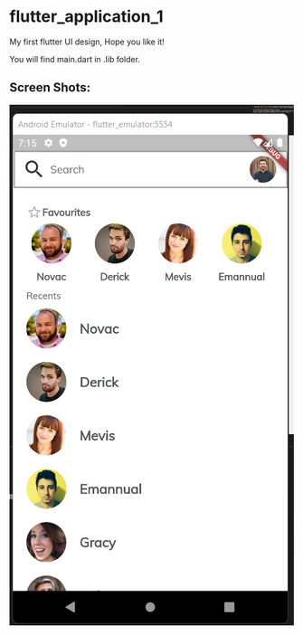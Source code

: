 # flutter_application_1

My first flutter UI design, Hope you like it!


You will find main.dart in .lib folder.

## Screen Shots:
![alt text](https://github.com/PriyanshuYakub/FlutterUI_mark1/blob/main/image.png)

